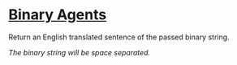 # [Binary Agents](https://www.freecodecamp.org/learn/javascript-algorithms-and-data-structures/intermediate-algorithm-scripting/binary-agents)

Return an English translated sentence of the passed binary string.

_The binary string will be space separated._